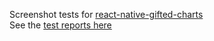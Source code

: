Screenshot tests for [react-native-gifted-charts](https://github.com/Abhinandan-Kushwaha/react-native-gifted-charts) <br />
See the [test reports here](https://abhinandan-kushwaha.github.io/TestingCharts/ss-test/test.html)
